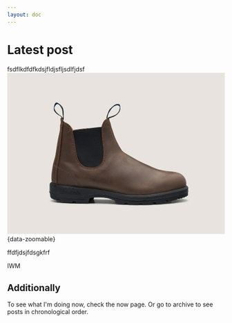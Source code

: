 ```yaml
---
layout: doc
---
```


# Latest post
fsdflkdfdfkdsjfldjsfljsdlfjdsf
![Alt text](../docs/images/shoes-1.png){data-zoomable}


ffdfjdsjfdsgkfrf


IWM

## Additionally

To see what I'm doing now, check the now page. Or go to archive to see posts in chronological order.

